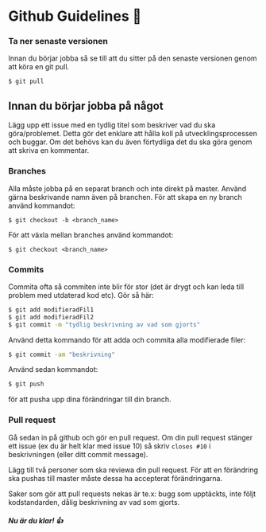 # Github Guidelines :hatching_chick:

### Ta ner senaste versionen

Innan du börjar jobba så se till att du sitter på den senaste versionen genom att köra en git pull.

```git
$ git pull
```

## Innan du börjar jobba på något

Lägg upp ett issue med en tydlig titel som beskriver vad du ska göra/problemet. Detta gör det enklare att hålla koll på utvecklingsprocessen och buggar. Om det behövs kan du även förtydliga det du ska göra genom att skriva en kommentar.

### Branches

Alla måste jobba på en separat branch och inte direkt på master. Använd gärna beskrivande namn även på branchen.
För att skapa en ny branch använd kommandot:

```git
$ git checkout -b <branch_name>
```
För att växla mellan branches använd kommandot:

```git
$ git checkout <branch_name>
```

### Commits 

Commita ofta så commiten inte blir för stor (det är drygt och kan leda till problem med utdaterad kod etc).
Gör så här:

```bash
$ git add modifieradFil1
$ git add modifieradFil2
$ git commit -m "tydlig beskrivning av vad som gjorts"
```

Använd detta kommando för att adda och commita alla modifierade filer:

```bash
$ git commit -am "beskrivning"
```

Använd sedan kommandot:

```bash
$ git push
```

för att pusha upp dina förändringar till din branch.

### Pull request

Gå sedan in på github och gör en pull request. Om din pull request stänger ett issue (ex du är helt klar med issue 10) så skriv  ``closes #10`` i beskrivningen (eller ditt commit message).

Lägg till två personer som ska reviewa din pull request. För att en förändring ska pushas till master måste dessa ha accepterat förändringarna.

Saker som gör att pull requests nekas är te.x: bugg som upptäckts, inte följt kodstandarden, dålig beskrivning av vad som gjorts.  

##### Nu är du klar! :thumbsup:
